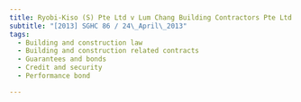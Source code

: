 ```yaml
---
title: Ryobi-Kiso (S) Pte Ltd v Lum Chang Building Contractors Pte Ltd and another
subtitle: "[2013] SGHC 86 / 24\_April\_2013"
tags:
  - Building and construction law
  - Building and construction related contracts
  - Guarantees and bonds
  - Credit and security
  - Performance bond

---
```


